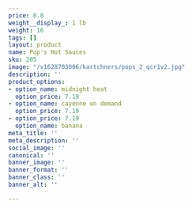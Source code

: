 ```yaml
---
price: 0.0
weight__display_: 1 lb
weight: 16
tags: []
layout: product
name: Pop's Hot Sauces
sku: 205
image: "/v1628703006/kartchners/pops_2_qcr1v2.jpg"
description: ''
product_options:
- option_name: midnight heat
  option_price: 7.19
- option_name: cayenne on demand
  option_price: 7.19
- option_price: 7.19
  option_name: banana
meta_title: ''
meta_description: ''
social_image: ''
canonical: ''
banner_image: ''
banner_format: ''
banner_class: ''
banner_alt: ''

---
```

